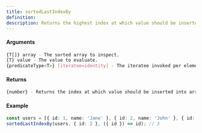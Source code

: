 ```yaml
---
title: sortedLastIndexBy
definition: 
description: Returns the highest index at which value should be inserted into array
---
```



#### Arguments


```bash
{T[]} array - The sorted array to inspect.
{T} value - The value to evaluate.
{predicateType<T>} [iteratee=identity] - The iteratee invoked per element.
```


#### Returns


```bash
{number} - Returns the index at which value should be inserted into array.
```


#### Example


```ts
const users = [{ id: 1, name: 'Jane' }, { id: 2, name: 'John' }, { id: 3, name: 'Mary' }];sortedLastIndexBy(users, { id: 2 }, ({ id }) => id); // 3
```